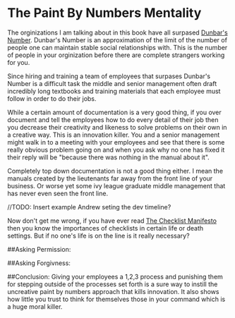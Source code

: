 # The Paint By Numbers Mentality
The orginizations I am talking about in this book have all surpased [Dunbar's Number](http://en.wikipedia.org/wiki/Dunbar's_number). Dunbar's Number is an approximation of the limit of the number of people one can maintain stable social relationships with. This is the number of people in your orginization before there are complete strangers working for you.

Since hiring and training a team of employees that surpases Dunbar's Number is a difficult task the middle and senior management often  draft incredibly long textbooks and training materials that each employee must follow in order to do their jobs.

While a certain amount of documentation is a very good thing, if you over document and tell the employees how to do every detail of their job then you decrease their creativity and likeness
 to solve problems on their own in a creative way. This is an innovation killer. You and a senior management might walk in to a meeting with your employees and see that there is some really obvious problem going on and when you ask why no one has fixed it their reply will be "because there was nothing in the manual about it".

Completely top down documentation is not a good thing either. I mean the manuals created by the lieutenants far away from the front line of your business. Or worse yet some ivy league graduate middle management that has never even seen the front line.

//TODO: Insert example Andrew seting the dev timeline?

Now don't get me wrong, if you have ever read [The Checklist Manifesto](http://www.amazon.com/The-Checklist-Manifesto-Things-Right/dp/0312430000) then you know the importances of checklists in certain life or death settings. But if no one's life is on the line is it really necessary?

##Asking Permission:

##Asking Forgivness:



##Conclusion:
Giving your employees a 1,2,3 process and punishing them for stepping outside of the processes set forth is a sure way to instill the uncreative paint by numbers approach that kills innovation. It also shows how little you trust to think for themselves those in your command which is a huge moral killer.



